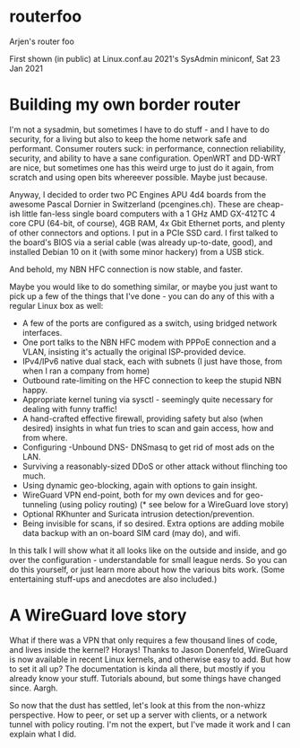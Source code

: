 # routerfoo
Arjen's router foo

First shown (in public) at Linux.conf.au 2021's SysAdmin miniconf, Sat 23 Jan 2021

Building my own border router
=============================
I'm not a sysadmin, but sometimes I have to do stuff - and I have to do security, for a living but also to keep the home network safe and performant.
Consumer routers suck: in performance, connection reliability, security, and ability to have a sane configuration.
OpenWRT and DD-WRT are nice, but sometimes one has this weird urge to just do it again, from scratch and using open bits whereever possible.
Maybe just because.

Anyway, I decided to order two PC Engines APU 4d4 boards from the awesome Pascal Dornier in Switzerland (pcengines.ch). These are cheap-ish little fan-less single board computers with a 1 GHz AMD GX-412TC 4 core CPU (64-bit, of course), 4GB RAM, 4x Gbit Ethernet ports, and plenty of other connectors and options. I put in a PCIe SSD card.
I first talked to the board's BIOS via a serial cable (was already up-to-date, good), and installed Debian 10 on it (with some minor hackery) from a USB stick.

And behold, my NBN HFC connection is now stable, and faster.

Maybe you would like to do something similar, or maybe you just want to pick up a few of the things that I've done - you can do any of this with a regular Linux box as well:
* A few of the ports are configured as a switch, using bridged network interfaces.
* One port talks to the NBN HFC modem with PPPoE connection and a VLAN, insisting it's actually the original ISP-provided device.
* IPv4/IPv6 native dual stack, each with subnets (I just have those, from when I ran a company from home)
* Outbound rate-limiting on the HFC connection to keep the stupid NBN happy.
* Appropriate kernel tuning via sysctl - seemingly quite necessary for dealing with funny traffic!
* A hand-crafted effective firewall, providing safety but also (when desired) insights in what fun tries to scan and gain access, how and from where.
* Configuring -Unbound DNS- DNSmasq to get rid of most ads on the LAN.
* Surviving a reasonably-sized DDoS or other attack without flinching too much.
* Using dynamic geo-blocking, again with options to gain insight.
* WireGuard VPN end-point, both for my own devices and for geo-tunneling (using policy routing) (* see below for a WireGuard love story)
* Optional RKhunter and Suricata intrusion detection/prevention.
* Being invisible for scans, if so desired.
Extra options are adding mobile data backup with an on-board SIM card (may do), and wifi.

In this talk I will show what it all looks like on the outside and inside, and go over the configuration - understandable for small league nerds.
So you can do this yourself, or just learn more about how the various bits work.
(Some entertaining stuff-ups and anecdotes are also included.)

A WireGuard love story
======================
What if there was a VPN that only requires a few thousand lines of code, and lives inside the kernel?
Horays! Thanks to Jason Donenfeld, WireGuard is now available in recent Linux kernels, and otherwise easy to add.
But how to set it all up? The documentation is kinda all there, but mostly if you already know your stuff.
Tutorials abound, but some things have changed since. Aargh.

So now that the dust has settled, let's look at this from the non-whizz perspective.
How to peer, or set up a server with clients, or a network tunnel with policy routing.
I'm not the expert, but I've made it work and I can explain what I did.

